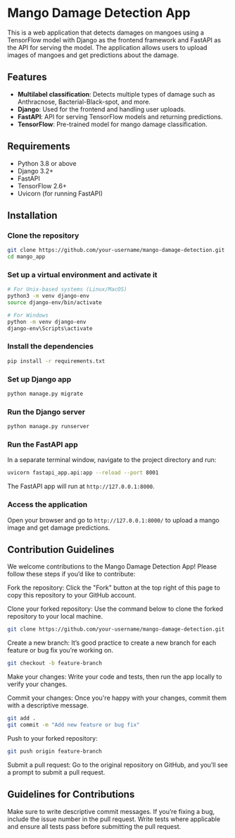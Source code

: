 # Mango Damage Detection App

This is a web application that detects damages on mangoes using a TensorFlow model with Django as the frontend framework and FastAPI as the API for serving the model. The application allows users to upload images of mangoes and get predictions about the damage.

## Features

- **Multilabel classification**: Detects multiple types of damage such as Anthracnose, Bacterial-Black-spot, and more.
- **Django**: Used for the frontend and handling user uploads.
- **FastAPI**: API for serving TensorFlow models and returning predictions.
- **TensorFlow**: Pre-trained model for mango damage classification.


## Requirements

- Python 3.8 or above
- Django 3.2+
- FastAPI
- TensorFlow 2.6+
- Uvicorn (for running FastAPI)

## Installation

### Clone the repository

```bash
git clone https://github.com/your-username/mango-damage-detection.git
cd mango_app
```
### Set up a virtual environment and activate it

```bash
# For Unix-based systems (Linux/MacOS)
python3 -m venv django-env
source django-env/bin/activate

# For Windows
python -m venv django-env
django-env\Scripts\activate
```
### Install the dependencies
```bash
pip install -r requirements.txt
```
### Set up Django app
```bash
python manage.py migrate
```

### Run the Django server
```bash
python manage.py runserver
```

### Run the FastAPI app
In a separate terminal window, navigate to the project directory and run:

```bash
uvicorn fastapi_app.api:app --reload --port 8001
```

The FastAPI app will run at `http://127.0.0.1:8000`.

### Access the application
Open your browser and go to `http://127.0.0.1:8000/` to upload a mango image and get damage predictions.

## Contribution Guidelines
We welcome contributions to the Mango Damage Detection App! Please follow these steps if you’d like to contribute:

Fork the repository: Click the "Fork" button at the top right of this page to copy this repository to your GitHub account.

Clone your forked repository: Use the command below to clone the forked repository to your local machine.

```bash
git clone https://github.com/your-username/mango-damage-detection.git
```
Create a new branch: It’s good practice to create a new branch for each feature or bug fix you’re working on.

```bash
git checkout -b feature-branch
```

Make your changes: Write your code and tests, then run the app locally to verify your changes.

Commit your changes: Once you're happy with your changes, commit them with a descriptive message.

```bash
git add .
git commit -m "Add new feature or bug fix"
```

Push to your forked repository:

```bash
git push origin feature-branch
```
Submit a pull request: Go to the original repository on GitHub, and you’ll see a prompt to submit a pull request.

## Guidelines for Contributions
Make sure to write descriptive commit messages.
If you’re fixing a bug, include the issue number in the pull request.
Write tests where applicable and ensure all tests pass before submitting the pull request.
